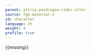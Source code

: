 ```yaml
---
parent: altria-pendragon-rider-alter
source: fgo-material-v
id: character
language: zh
weight: 4
profile: true
---
```


{{missing}}
